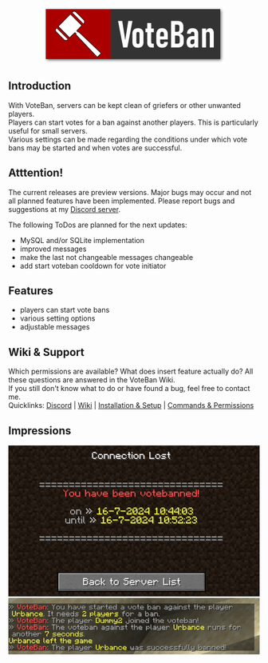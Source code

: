 <div align=center>
  <img src="https://github.com/Urbance/VoteBan-Media/blob/main/VoteBan%20Banner.png?raw=true"></img>
</div>

## Introduction
With VoteBan, servers can be kept clean of griefers or other unwanted players. 
<br>Players can start votes for a ban against another players. This is particularly useful for small servers. 
<br>Various settings can be made regarding the conditions under which vote bans may be started and when votes are successful.

## Atttention!
The current releases are preview versions. Major bugs may occur and not all planned features have been implemented.
Please report bugs and suggestions at my [Discord server](https://discord.com/invite/hDqPms3MbH).

The following ToDos are planned for the next updates:
- MySQL and/or SQLite implementation 
- improved messages
- make the last not changeable messages changeable 
- add start voteban cooldown for vote initiator

## Features
- players can start vote bans
- various setting options
- adjustable messages


## Wiki & Support
Which permissions are available? What does insert feature actually do? All these questions are answered in the VoteBan Wiki.
<br>If you still don't know what to do or have found a bug, feel free to contact me.
<br>Quicklinks: [Discord](https://discord.com/invite/hDqPms3MbH) | [Wiki](https://urbance.gitbook.io/voteban) | [Installation & Setup](https://urbance.gitbook.io/voteban/getting-started/installation-and-setup) | [Commands & Permissions](https://urbance.gitbook.io/voteban/getting-started/commands-and-permissions) 

## Impressions
<img src="https://github.com/Urbance/VoteBan-Media/blob/main/VoteBan%20Ban%20Screen.png?raw=true"></img>
<img src="https://github.com/Urbance/VoteBan-Media/blob/main/Running%20Vote%20Ban.png?raw=true"></img>
